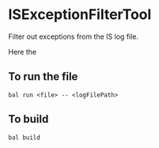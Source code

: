 # ISExceptionFilterTool
Filter out exceptions from the IS log file. 

Here the 

<h2>To run the file</h2>

<code>bal run \<file\> -- \<logFilePath\></code>

<h2>To build</h2>

<code>bal build</code>
